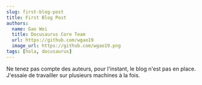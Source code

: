 ```yaml
---
slug: first-blog-post
title: First Blog Post
authors:
  name: Gao Wei
  title: Docusaurus Core Team
  url: https://github.com/wgao19
  image_url: https://github.com/wgao19.png
tags: [hola, docusaurus]
---
```


Ne tenez pas compte des auteurs, pour l'instant, le blog n'est pas en place.
J'essaie de travailler sur plusieurs machines à la fois.
